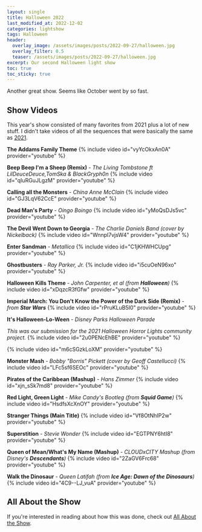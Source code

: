 ```yaml
---
layout: single
title: Halloween 2022
last_modified_at: 2022-12-02
categories: lightshow
tags: Halloween
header:
  overlay_image: /assets/images/posts/2022-09-27/halloween.jpg
  overlay_filter: 0.5
  teaser: /assets/images/posts/2022-09-27/halloween.jpg
excerpt: Our second Halloween light show 
toc: true
toc_sticky: true
---
```


Another great show. Seems like October went by so fast.

## Show Videos

This year's show consisted of many favorites from 2021 plus a lot of new stuff. I didn't take videos of all the sequences that were basically the same as [2021](/lightshow/Halloween-2021/).

**The Addams Family Theme**
{% include video id="vyYcOkxAn0A" provider="youtube" %}

**Beep Beep I'm a Sheep (Remix)** - *The Living Tombstone ft LilDeuceDeuce,TomSka & BlackGryph0n*
{% include video id="qIuRGuJLgzM" provider="youtube" %}

**Calling all the Monsters** - *China Anne McClain*
{% include video id="GJ3LqV62CcE" provider="youtube" %}

**Dead Man's Party** - *Oingo Boingo*
{% include video id="yMoQsDJs5vc" provider="youtube" %}

**The Devil Went Down to Georgia** - *The Charlie Daniels Band (cover by Nickelback)*
{% include video id="Wnnpl7vjsW4" provider="youtube" %}

**Enter Sandman** - *Metallica*
{% include video id="C1jKHWHCUpg" provider="youtube" %}

**Ghostbusters** - *Ray Parker, Jr.*
{% include video id="i5cuOeN96xo" provider="youtube" %}

**Halloween Kills Theme** - *John Carpenter, et al (from **Halloween**)*
{% include video id="xDqzcR3fGfw" provider="youtube" %}

**Imperial March: You Don't Know the Power of the Dark Side (Remix)** - *from **Star Wars***
{% include video id="rPruKLuB5I0" provider="youtube" %}

**It's Halloween-Lo-Ween** - *Disney Parks Halloween Parade*

*This was our submission for the 2021 Halloween Horror Lights community project.*
{% include video id="2u0PENcEhBE" provider="youtube" %}

{% include video id="m6cSGzkLoXM" provider="youtube" %}

**Monster Mash** - *Bobby "Borris" Pickett (cover by Geoff Castellucci)*
{% include video id="LFc5sf6SEOc" provider="youtube" %}

**Pirates of the Caribbean (Mashup)** - *Hans Zimmer*
{% include video id="xjn_sSk7md8" provider="youtube" %}

**Red Light, Green Light** - *Mike Candy's Bootleg (from **Squid Game**)*
{% include video id="HsdfsXcXnOY" provider="youtube" %}

**Stranger Things (Main Title)**
{% include video id="Vf8OtNhIP2w" provider="youtube" %}

**Superstition** - *Stevie Wonder*
{% include video id="EGTPNY6htI8" provider="youtube" %}

**Queen of Mean/What's My Name (Mashup)** - *CLOUDxCITY Mashup (from Disney's **Descendants**)*
{% include video id="2ZaGV6Frc68" provider="youtube" %}

**Walk the Dinosaur** - *Queen Latifah (from **Ice Age: Dawn of the Dinosaurs**)*
{% include video id="4C9--LJ_vuA" provider="youtube" %}

## All About the Show

If you're interested in reading about how this was done, check out <a href="https://chadgoode.com/projects/lightshow/show-Info/">All About the Show</a>.